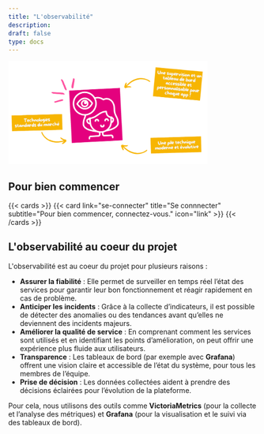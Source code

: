 ```yaml
---
title: "L'observabilité"
description:
draft: false
type: docs
---
```


<img src="./observabilite.png" alt="Observabilité" style="width:80%;">

## Pour bien commencer

{{< cards >}}
  {{< card link="se-connecter" title="Se connnecter" subtitle="Pour bien commencer, connectez-vous." icon="link" >}}
{{< /cards >}}

## L'observabilité au coeur du projet

L'observabilité est au coeur du projet pour plusieurs raisons :

- **Assurer la fiabilité** : Elle permet de surveiller en temps réel l’état des services pour garantir leur bon fonctionnement et réagir rapidement en cas de problème.
- **Anticiper les incidents** : Grâce à la collecte d’indicateurs, il est possible de détecter des anomalies ou des tendances avant qu’elles ne deviennent des incidents majeurs.
- **Améliorer la qualité de service** : En comprenant comment les services sont utilisés et en identifiant les points d’amélioration, on peut offrir une expérience plus fluide aux utilisateurs.
- **Transparence** : Les tableaux de bord (par exemple avec **Grafana**) offrent une vision claire et accessible de l’état du système, pour tous les membres de l’équipe.
- **Prise de décision** : Les données collectées aident à prendre des décisions éclairées pour l’évolution de la plateforme.

Pour cela, nous utilisons des outils comme **VictoriaMetrics** (pour la collecte et l’analyse des métriques) et **Grafana** (pour la visualisation et le suivi via des tableaux de bord).
